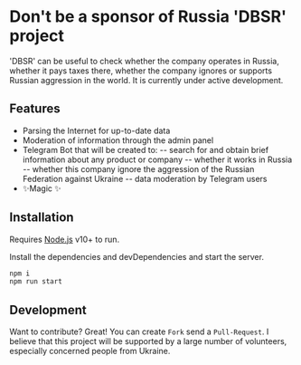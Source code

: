 # Don't be a sponsor of Russia 'DBSR' project

'DBSR' can be useful to check whether the company operates in Russia, whether it pays taxes there, whether the company ignores or supports Russian aggression in the world.
It is currently under active development.

## Features
- Parsing the Internet for up-to-date data
- Moderation of information through the admin panel
- Telegram Bot that will be created to:
-- search for and obtain brief information about any product or company
-- whether it works in Russia
-- whether this company ignore the aggression of the Russian Federation against Ukraine
-- data moderation by Telegram users
- ✨Magic ✨

## Installation

Requires [Node.js](https://nodejs.org/) v10+ to run.

Install the dependencies and devDependencies and start the server.

```sh
npm i
npm run start
```

## Development

Want to contribute? Great!
You can create `Fork` send a `Pull-Request`.
I believe that this project will be supported by a large number of volunteers, especially concerned people from Ukraine.
